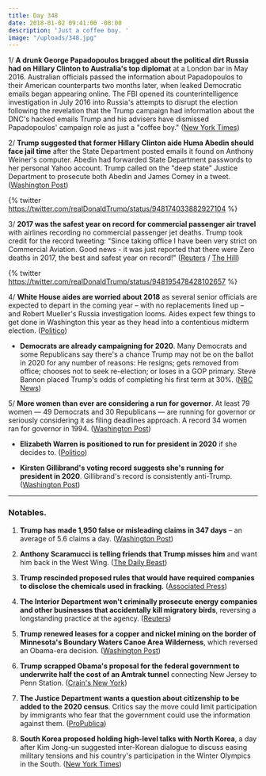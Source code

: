 ```yaml
---
title: Day 348
date: 2018-01-02 09:41:00 -08:00
description: 'Just a coffee boy. '
image: "/uploads/348.jpg"
---
```


1/ **A drunk George Papadopoulos bragged about the political dirt Russia had on Hillary Clinton to Australia's top diplomat** at a London bar in May 2016. Australian officials passed the information about Papadopoulos to their American counterparts two months later, when leaked Democratic emails began appearing online. The FBI opened its counterintelligence investigation in July 2016 into Russia's attempts to disrupt the election following the revelation that the Trump campaign had information about the DNC's hacked emails Trump and his advisers have dismissed Papadopoulos' campaign role as just a "coffee boy." ([New York Times](https://www.nytimes.com/2017/12/30/us/politics/how-fbi-russia-investigation-began-george-papadopoulos.html))

2/ **Trump suggested that former Hillary Clinton aide Huma Abedin should face jail time** after the State Department posted emails it found on Anthony Weiner's computer. Abedin had forwarded State Department passwords to her personal Yahoo account. Trump called on the "deep state" Justice Department to prosecute both Abedin and James Comey in a tweet. ([Washington Post](https://www.washingtonpost.com/news/post-politics/wp/2018/01/02/trump-urges-justice-department-to-act-on-comey-suggests-huma-abedin-should-face-jail-time/))

{% twitter https://twitter.com/realDonaldTrump/status/948174033882927104 %}

3/ **2017 was the safest year on record for commercial passenger air travel** with airlines recording no commercial passenger jet deaths. Trump took credit for the record tweeting: "Since taking office I have been very strict on Commercial Aviation. Good news - it was just reported that there were Zero deaths in 2017, the best and safest year on record!" ([Reuters](https://www.reuters.com/article/us-aviation-safety/2017-safest-year-on-record-for-commercial-passenger-air-travel-groups-idUSKBN1EQ17L) / [The Hill](http://thehill.com/homenews/administration/367024-trump-takes-credit-for-air-travel-safety-record))

{% twitter https://twitter.com/realDonaldTrump/status/948195478428102657 %}

4/ **White House aides are worried about 2018** as several senior officials are expected to depart in the coming year – with no replacements lined up – and Robert Mueller's Russia investigation looms. Aides expect few things to get done in Washington this year as they head into a contentious midterm election. ([Politico](https://www.politico.com/story/2018/01/01/trump-aides-anxieties-worries-2018-319861))

* **Democrats are already campaigning for 2020**. Many Democrats and some Republicans say there's a chance Trump may not be on the ballot in 2020 for any number of reasons: He resigns; gets removed from office; chooses not to seek re-election; or loses in a GOP primary. Steve Bannon placed Trump's odds of completing his first term at 30%. ([NBC News](https://www.nbcnews.com/politics/elections/democrats-are-already-campaigning-2020-so-trump-n831651))

5/ **More women than ever are considering a run for governor**. At least 79 women — 49 Democrats and 30 Republicans — are running for governor or seriously considering it as filing deadlines approach. A record 34 women ran for governor in 1994. ([Washington Post](https://www.washingtonpost.com/politics/if-we-dont-run-then-we-wont-achieve-why-a-record-number-of-women-are-eyeing-a-run-for-governor/2018/01/01/10938cf4-e674-11e7-a65d-1ac0fd7f097e_story.html))

* **Elizabeth Warren is positioned to run for president in 2020** if she decides to. ([Politico](https://www.politico.com/story/2018/01/02/elizabeth-warren-2020-election-democrats-319045))

* **Kirsten Gillibrand's voting record suggests she's running for president in 2020**. Gillibrand's record is consistently anti-Trump. ([Washington Post](https://www.washingtonpost.com/news/monkey-cage/wp/2018/01/01/it-sure-looks-as-if-kirsten-gillibrand-is-running-for-president/))

---

### Notables.

1. **Trump has made 1,950 false or misleading claims in 347 days** – an average of 5.6 claims a day. ([Washington Post](https://www.washingtonpost.com/news/fact-checker/wp/2018/01/02/president-trump-has-made-1949-false-or-misleading-claims-over-347-days/))

2. **Anthony Scaramucci is telling friends that Trump misses him** and want him back in the West Wing. ([The Daily Beast](https://www.thedailybeast.com/anthony-scaramucci-is-telling-pals-that-donald-trump-wants-him-back))

3. **Trump rescinded proposed rules that would have required companies to disclose the chemicals used in fracking**. ([Associated Press](https://apnews.com/956180a43a1c44c69dec806dc794b719))

4. **The Interior Department won't criminally prosecute energy companies and other businesses that accidentally kill migratory birds**, reversing a longstanding practice at the agency. ([Reuters](https://www.reuters.com/article/us-usa-environment-trump/accidentally-killing-migratory-birds-not-a-crime-trump-administration-says-idUSKBN1EH03D))

5. **Trump renewed leases for a copper and nickel mining on the border of Minnesota's Boundary Waters Canoe Area Wilderness**, which reversed an Obama-era decision. ([Washington Post](https://www.washingtonpost.com/news/energy-environment/wp/2017/12/23/trump-administration-renews-mining-leases-near-minnesota-wilderness-area/))

6. **Trump scrapped Obama's proposal for the federal government to underwrite half the cost of an Amtrak tunnel** connecting New Jersey to Penn Station. ([Crain's New York](http://www.crainsnewyork.com/article/20171229/POLITICS/171229921/trump-administration-kills-gateway-tunnel-deal))

7. **The Justice Department wants a question about citizenship to be added to the 2020 census**. Critics say the move could limit participation by immigrants who fear that the government could use the information against them. ([ProPublica](https://www.propublica.org/article/trump-justice-department-pushes-for-citizenship-question-on-census-alarming-experts))

8. **South Korea proposed holding high-level talks with North Korea**, a day after Kim Jong-un suggested inter-Korean dialogue to discuss easing military tensions and his country's participation in the Winter Olympics in the South. ([New York Times](https://www.nytimes.com/2018/01/02/world/asia/south-north-korea-olympics-talks.html))